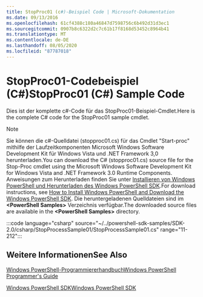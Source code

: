 ```yaml
---
title: StopProc01 (c#)-Beispiel Code | Microsoft-Dokumentation
ms.date: 09/13/2016
ms.openlocfilehash: 61cf4388c180a46847d7598756c6b492d31d3ec1
ms.sourcegitcommit: 0907b8c6322d2c7c61b17f8168d53452c8964b41
ms.translationtype: MT
ms.contentlocale: de-DE
ms.lasthandoff: 08/05/2020
ms.locfileid: "87787018"
---
```

# <a name="stopproc01-c-sample-code"></a><span data-ttu-id="c6106-102">StopProc01-Codebeispiel (C#)</span><span class="sxs-lookup"><span data-stu-id="c6106-102">StopProc01 (C#) Sample Code</span></span>

<span data-ttu-id="c6106-103">Dies ist der komplette c#-Code für das StopProc01-Beispiel-Cmdlet.</span><span class="sxs-lookup"><span data-stu-id="c6106-103">Here is the complete C# code for the StopProc01 sample cmdlet.</span></span>

> [!NOTE]
> <span data-ttu-id="c6106-104">Sie können die c#-Quelldatei (stopproc01.cs) für das Cmdlet "Start-proc" mithilfe der Laufzeitkomponenten Microsoft Windows Software Development Kit für Windows Vista und .NET Framework 3,0 herunterladen.</span><span class="sxs-lookup"><span data-stu-id="c6106-104">You can download the C# (stopproc01.cs) source file for the Stop-Proc cmdlet using the Microsoft Windows Software Development Kit for Windows Vista and .NET Framework 3.0 Runtime Components.</span></span> <span data-ttu-id="c6106-105">Anweisungen zum Herunterladen finden Sie unter [Installieren von Windows PowerShell und Herunterladen des Windows PowerShell SDK](/powershell/scripting/developer/installing-the-windows-powershell-sdk).</span><span class="sxs-lookup"><span data-stu-id="c6106-105">For download instructions, see [How to Install Windows PowerShell and Download the Windows PowerShell SDK](/powershell/scripting/developer/installing-the-windows-powershell-sdk).</span></span>
> <span data-ttu-id="c6106-106">Die heruntergeladenen Quelldateien sind im **\<PowerShell Samples>** Verzeichnis verfügbar.</span><span class="sxs-lookup"><span data-stu-id="c6106-106">The downloaded source files are available in the **\<PowerShell Samples>** directory.</span></span>

:::code language="csharp" source="~/../powershell-sdk-samples/SDK-2.0/csharp/StopProcessSample01/StopProcessSample01.cs" range="11-212":::

## <a name="see-also"></a><span data-ttu-id="c6106-107">Weitere Informationen</span><span class="sxs-lookup"><span data-stu-id="c6106-107">See Also</span></span>

[<span data-ttu-id="c6106-108">Windows PowerShell-Programmiererhandbuch</span><span class="sxs-lookup"><span data-stu-id="c6106-108">Windows PowerShell Programmer's Guide</span></span>](./windows-powershell-programmer-s-guide.md)

[<span data-ttu-id="c6106-109">Windows PowerShell SDK</span><span class="sxs-lookup"><span data-stu-id="c6106-109">Windows PowerShell SDK</span></span>](../windows-powershell-reference.md)
